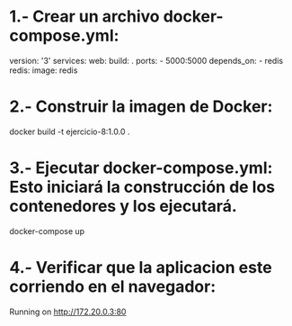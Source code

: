 # 1.- Crear un archivo docker-compose.yml:

version: '3'
services:
  web:
    build: .
    ports:
      - 5000:5000
    depends_on:
      - redis
  redis:
    image: redis

# 2.- Construir la imagen de Docker:

docker build -t ejercicio-8:1.0.0 .

# 3.- Ejecutar docker-compose.yml: Esto iniciará la construcción de los contenedores y los ejecutará.

docker-compose up

# 4.- Verificar que la aplicacion este corriendo en el navegador:

Running on http://172.20.0.3:80








